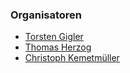 ### Organisatoren

* [Torsten Gigler](mailto:torsten.gigler@owasp.org)
* [Thomas Herzog](mailto:thomas.herzog@owasp.org)
* [Christoph Kemetmüller](mailto:christoph.kemetmueller@owasp.org)
